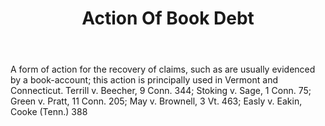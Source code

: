 ---
title: Action Of Book Debt
letter: A
permalink: "/definitions/action-of-book-debt.html"
body: A form of action for the recovery of claims, such as are usually evidenced by
  a book-account; this action is principally used in Vermont and Connecticut. Terrill
  v. Beecher, 9 Conn. 344; Stoking v. Sage, 1 Conn. 75; Green v. Pratt, 11 Conn. 205;
  May v. Brownell, 3 Vt. 463; Easly v. Eakin, Cooke (Tenn.) 388
published_at: '2018-07-07'
source: Black's Law Dictionary
layout: post
---